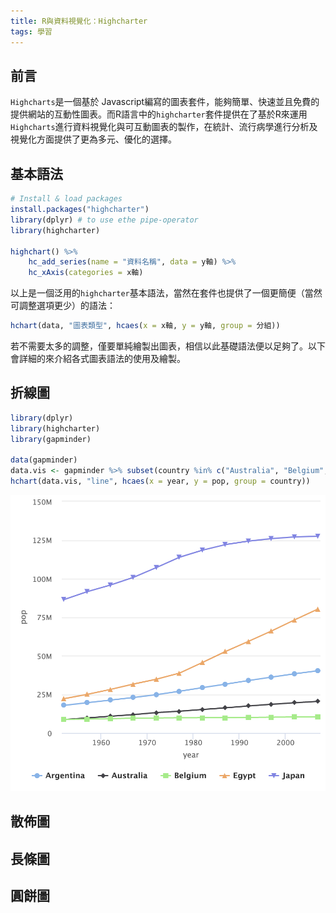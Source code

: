 ```yaml
---
title: R與資料視覺化：Highcharter
tags: 學習
---
```


## 前言  
`Highcharts`是一個基於 Javascript編寫的圖表套件，能夠簡單、快速並且免費的提供網站的互動性圖表。而R語言中的`highcharter`套件提供在了基於R來運用`Highcharts`進行資料視覺化與可互動圖表的製作，在統計、流行病學進行分析及視覺化方面提供了更為多元、優化的選擇。  
<!--more-->
## 基本語法

```R
# Install & load packages
install.packages("highcharter")
library(dplyr) # to use ethe pipe-operator
library(highcharter)

highchart() %>% 
    hc_add_series(name = "資料名稱", data = y軸) %>%
    hc_xAxis(categories = x軸)
```
以上是一個泛用的`highcharter`基本語法，當然在套件也提供了一個更簡便（當然可調整選項更少）的語法：

```R
hchart(data, "圖表類型", hcaes(x = x軸, y = y軸, group = 分組))
```
若不需要太多的調整，僅要單純繪製出圖表，相信以此基礎語法便以足夠了。以下會詳細的來介紹各式圖表語法的使用及繪製。
 
## 折線圖
```R
library(dplyr)
library(highcharter)
library(gapminder)

data(gapminder)
data.vis <- gapminder %>% subset(country %in% c("Australia", "Belgium", "Japan", "Argentina", "Egypt"))
hchart(data.vis, "line", hcaes(x = year, y = pop, group = country))
```

![data.vis.line](highcharter_line.png)


## 散佈圖
## 長條圖

## 圓餅圖 
